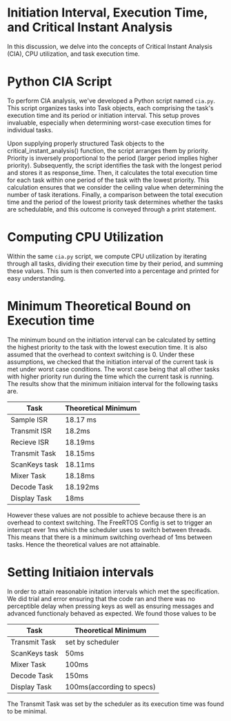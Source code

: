 # Initiation Interval, Execution Time, and Critical Instant Analysis

In this discussion, we delve into the concepts of Critical Instant Analysis (CIA), CPU utilization, and task execution time.

# Python CIA Script
To perform CIA analysis, we've developed a Python script named `cia.py`. This script organizes tasks into Task objects, each comprising the task's execution time and its period or initiation interval. This setup proves invaluable, especially when determining worst-case execution times for individual tasks.

Upon supplying properly structured Task objects to the critical_instant_analysis() function, the script arranges them by priority. Priority is inversely proportional to the period (larger period implies higher priority). Subsequently, the script identifies the task with the longest period and stores it as response_time. Then, it calculates the total execution time for each task within one period of the task with the lowest priority. This calculation ensures that we consider the ceiling value when determining the number of task iterations. Finally, a comparison between the total execution time and the period of the lowest priority task determines whether the tasks are schedulable, and this outcome is conveyed through a print statement.




# Computing CPU Utilization
Within the same `cia.py` script, we compute CPU utilization by iterating through all tasks, dividing their execution time by their period, and summing these values. This sum is then converted into a percentage and printed for easy understanding. 



# Minimum Theoretical Bound on Execution time 


The minimum bound on the initiation interval can be calculated by setting the highest priority to the task with the lowest execution time. It is also assumed that the overhead to context switching is 0. Under these assumptions, we checked that the initiation interval of the current task is met under worst case conditions. The worst case being that all other tasks with higher priority run during the time which the current task is running. The results show that the minimum initiaion interval for the following tasks are.

| Task          | Theoretical Minimum |
|---------------|---------------------|
| Sample ISR    |       18.17 ms              |
| Transmit ISR  |        18.2ms             |
| Recieve ISR   |     18.19ms                |
| Transmit Task |     18.15ms                |
| ScanKeys task |      18.11ms               |
| Mixer Task    |     18.18ms                |
| Decode Task   |     18.192ms                |
| Display Task  |      18ms               |



However these values are not possible to achieve because there is an overhead to context switching. The FreeRTOS Config is set to trigger an interrupt ever 1ms which the scheduler uses to switch between threads. This means that there is a minimum switching overhead of 1ms between tasks. Hence the theoretical values are not attainable.


# Setting Initiaion intervals 

In order to attain reasonable initation intervals which met the specification. We did trial and error ensuring that the code ran and there was no perceptible delay when pressing keys as well as ensuring messages and advanced functionaly behaved as expected. We found those values to be

| Task          | Theoretical Minimum |
|---------------|---------------------|
| Transmit Task |  set by scheduler   |
| ScanKeys task |     50ms            |
| Mixer Task    |      100ms               |
| Decode Task   |      150ms               |
| Display Task  |    100ms(according to specs)                 |

The Transmit Task was set by the scheduler as its execution time was found to be minimal.